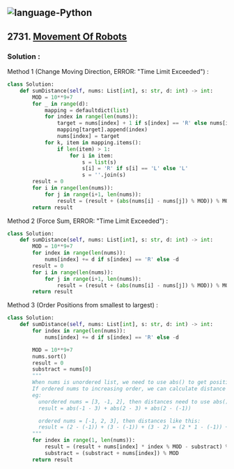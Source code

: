 ![language-Python](https://img.shields.io/badge/%20-Python-ffd43b?style=for-the-badge&logo=PYTHON)
---

## 2731. [Movement Of Robots](https://leetcode.com/problems/movement-of-robots)

### Solution :

Method 1 (Change Moving Direction, ERROR: "Time Limit Exceeded") :
```python
class Solution:
    def sumDistance(self, nums: List[int], s: str, d: int) -> int:
        MOD = 10**9+7
        for _ in range(d):
            mapping = defaultdict(list)
            for index in range(len(nums)):
                target = nums[index] + 1 if s[index] == 'R' else nums[index] - 1
                mapping[target].append(index)
                nums[index] = target
            for k, item in mapping.items():
                if len(item) > 1:
                    for i in item:
                        s = list(s)
                        s[i] = 'R' if s[i] == 'L' else 'L'
                        s = ''.join(s)
        result = 0
        for i in range(len(nums)):
            for j in range(i+1, len(nums)):
                result = (result + (abs(nums[i] - nums[j]) % MOD)) % MOD
        return result
```

Method 2 (Force Sum, ERROR: "Time Limit Exceeded") :
```python
class Solution:
    def sumDistance(self, nums: List[int], s: str, d: int) -> int:
        MOD = 10**9+7
        for index in range(len(nums)):
            nums[index] += d if s[index] == 'R' else -d
        result = 0
        for i in range(len(nums)):
            for j in range(i+1, len(nums)):
                result = (result + (abs(nums[i] - nums[j]) % MOD)) % MOD
        return result
```

Method 3 (Order Positions from smallest to largest) :
```python
class Solution:
    def sumDistance(self, nums: List[int], s: str, d: int) -> int:
        for index in range(len(nums)):
            nums[index] += d if s[index] == 'R' else -d

        MOD = 10**9+7
        nums.sort()
        result = 0
        substract = nums[0]
        """
        When nums is unordered list, we need to use abs() to get positive distances.
        If ordered nums to increasing order, we can calculate distance by simply substract each items.
        eg:
          unordered nums = [3, -1, 2], then distances need to use abs() like this:
          result = abs(-1 - 3) + abs(2 - 3) + abs(2 - (-1)) 

          ordered nums = [-1, 2, 3], then distances like this:
          result = (2 - (-1)) + (3 - (-1)) + (3 - 2) = (2 * 1 - (-1)) + (3 * 2 - (-1 + 2))
        """
        for index in range(1, len(nums)):
            result = (result + nums[index] * index % MOD - substract) % MOD
            substract = (substract + nums[index]) % MOD
        return result
```
